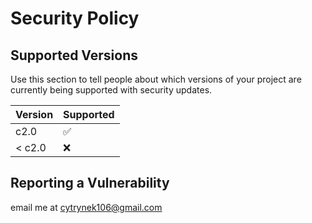 # Security Policy

## Supported Versions

Use this section to tell people about which versions of your project are
currently being supported with security updates.

| Version | Supported          |
| ------- | ------------------ |
| c2.0    | :white_check_mark: |
| < c2.0  | :x:                |

## Reporting a Vulnerability

email me at cytrynek106@gmail.com
